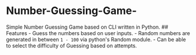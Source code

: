 # Number-Guessing-Game-
Simple Number Guessing Game based on CLI written in Python.  ## Features  - Guess the numbers based on user inputs. - Random numbers are generated in between `1 - 100` via python's Random module. - Can be able to select the difficulty of Guessing based on attempts.
